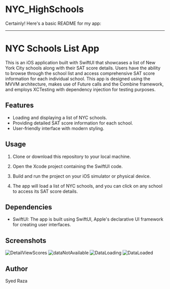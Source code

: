 # NYC_HighSchools
Certainly! Here's a basic README for my app:

---

# NYC Schools List App

This is an iOS application built with SwiftUI that showcases a list of New York City schools along with their SAT score details. 
Users have the ability to browse through the school list and access comprehensive SAT score information for each individual school. 
This app is designed using the MVVM architecture, makes use of Future calls and the Combine framework, 
and employs XCTesting with dependency injection for testing purposes.

## Features

- Loading and displaying a list of NYC schools.
- Providing detailed SAT score information for each school.
- User-friendly interface with modern styling.

## Usage

1. Clone or download this repository to your local machine.

2. Open the Xcode project containing the SwiftUI code.

3. Build and run the project on your iOS simulator or physical device.

4. The app will load a list of NYC schools, and you can click on any school to access its SAT score details.

## Dependencies

- SwiftUI: The app is built using SwiftUI, Apple's declarative UI framework for creating user interfaces.

## Screenshots
![DetailViewScores](https://github.com/syedraza011/NYC_HighSchools/assets/testcasespassing)
![dataNotAvailable](https://github.com/syedraza011/NYC_HighSchools/assets/37494281/aa10fd7f-741d-44e7-8830-10b9d96de39e)
![DataLoading](https://github.com/syedraza011/NYC_HighSchools/assets/37494281/b017e43a-3439-436f-9bfa-2dbb947dce5d)
![DataLoaded](https://github.com/syedraza011/NYC_HighSchools/assets/37494281/f4b2d7fe-8261-4070-a993-77f707765340)

## Author

Syed Raza
